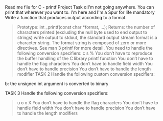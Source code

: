 Read me file for 
C - printf Project
Task o:I'm not going anywhere. You can print that wherever you want to. I'm here and I'm a Spur for life
mandatory
Write a function that produces output according to a format.

> Prototype: int _printf(const char *format, ...);
> Returns: the number of characters printed (excluding the null byte used to end output to strings)
write output to stdout, the standard output stream
format is a character string. The format string is composed of zero or more directives. See man 3 printf for more detail. You need to handle the following conversion specifiers:
c
s
%
You don’t have to reproduce the buffer handling of the C library printf function
You don’t have to handle the flag characters
You don’t have to handle field width
You don’t have to handle precision
> You don’t have to handle the length modifier
TASK 2
Handle the following custom conversion specifiers:

b: the unsigned int argument is converted to binary

TASK 3
Handle the following conversion specifiers:

> u
> o
> x
> X
> You don’t have to handle the flag characters
> You don’t have to handle field width
> You don’t have to handle precision
> You don’t have to handle the length modifiers
